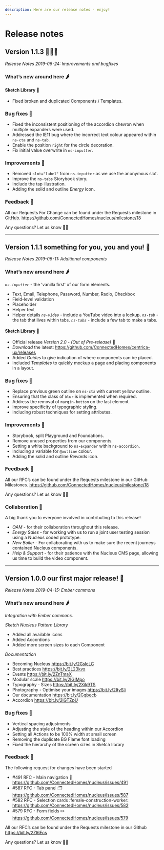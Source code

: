 ```yaml
---
description: Here are our release notes - enjoy!
---
```


# Release notes

## Version 1.1.3 👩🏼‍💻

*Release Notes 2019-06-24: Improvements and bugfixes*

### What’s new around here 🌶

#### Sketch Library 🐳

- Fixed broken and duplicated Components / Templates.

### Bug fixes 🏏

- Fixed the inconsistent positioning of the accordion chevron when multiple expanders were used.
- Addressed the IE11 bug where the incorrect text colour appeared within `ns-cta` and `ns-tab`.
- Enable the position `right` for the circle decoration.
- Fix initial value overwrite in `ns-inputter`.

### Improvements 🌻

- Removed `slot="label"` from `ns-inputter` as we use the anonymous slot.
- Improve the `ns-tabs` Storybook story.
- Include the tap illustration.
- Adding the solid and outline *Energy* icon.

### Feedback 🦕

All our Requests For Change can be found under the Requests milestone in GitHub.
https://github.com/ConnectedHomes/nucleus/milestone/18

Any questions? Let us know 🙌🏼

-------

## Version 1.1.1 something for you, you and you! 🎉

*Release Notes 2019-06-11: Additional components*

### What’s new around here 🌶

*`ns-inputter`* - the 'vanilla first' of our form elements.
 - Text, Email, Telephone, Password, Number, Radio, Checkbox
 - Field-level validation
 - Placeholder
 - Helper text
 - Helper details
*`ns-video`* - include a YouTube video into a lockup.
*`ns-tab`* - the tab that lives within tabs.
*`ns-tabs`* - include a few tab to make a tabs.

#### Sketch Library 🐍

- Official release *Version 2.0* - _(Out of Pre-release)_ :star2:
- *Download* the latest: https://github.com/ConnectedHomes/centrica-ux/releases
- Added *Guides* to give indication of where components can be placed.
- Included *Templates* to quickly mockup a page and placing components in a layout.

### Bug fixes 🐞

- Replace previous green outline on `ns-cta` with current yellow outline.
- Ensuring that the class of `blur` is implemented when required.
- Address the removal of `margin-bottom` on the last element.
- Improve specificity of typographic styling.
- Including robust techniques for setting attributes.

### Improvements 🌸

- Storybook, split Playground and Foundations.
- Remove unused properties from our components.
- Setting a white background to `ns-expander` within `ns-accordion`.
- Including a variable for `@outline` colour.
- Adding the solid and outline *Rewards* icon.

### Feedback 🐢

All our RFC’s can be found under the Requests milestone in our GitHub Milestones.
https://github.com/ConnectedHomes/nucleus/milestone/18

Any questions? Let us know 🙌🏼

### Collaboration 🤗

A big thank you to everyone involved in contributing to this release!

- *OAM* - for their collaboration throughout this release.
- *Energy Sales* - for working with us to run a joint user testing session using a Nucleus coded prototype.
- *New Boiler* - For collaborating with us to make sure the recent journeys contained Nucleus components.
- *Help & Support* - for their patience with the Nucleus CMS page, allowing us time to build the video component.

-------

## Version 1.0.0 our first major release! 🎉

*Release Notes 2019-04-15: Ember commons*

### What’s new around here 🌶

_Integration with Ember commons._

_Sketch Nucleus Pattern Library_
- Added all available icons
- Added Accordions
- Added more screen sizes to each Component

_Documentation_
- Becoming Nucleus https://bit.ly/2GslcLC
- Best practices https://bit.ly/2L23kvx
- Events https://bit.ly/2ZnTmaX
- Modular scale https://bit.ly/2IGIMpo
- Typography - Sizes https://bit.ly/2Xik9TS
- Photography - Optimise your images https://bit.ly/2ItySIi
- Our documentation https://bit.ly/2Gqbecb
- Accordion https://bit.ly/2IGTZpU

### Bug fixes 🐞

- Vertical spacing adjustments
- Adjusting the style of the heading within our Accordion
- Setting all Actions to be 100% width at small screen
- Removing the duplicate BG Flame font loading
- Fixed the hierarchy of the screen sizes in Sketch library

### Feedback 🐳

The following request for changes have been started

- #491 RFC - Main navigation :banana: https://github.com/ConnectedHomes/nucleus/issues/491
- #587 RFC - Tab panel :card_index_dividers: https://github.com/ConnectedHomes/nucleus/issues/587
- #582 RFC - Selection cards :female-construction-worker: https://github.com/ConnectedHomes/nucleus/issues/582
- #579 RFC - Form fields :pencil2: https://github.com/ConnectedHomes/nucleus/issues/579

All our RFC’s can be found under the Requests milestone in our Github https://bit.ly/2Zl6Eos

Any questions? Let us know 🙌🏼
